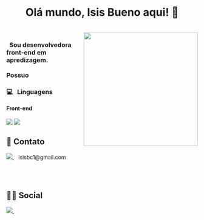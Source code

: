 <h1 align="center">
  Olá mundo, Isis Bueno aqui! 👋
</h1>

<br>

<img align='right' src='http://www.jenyalestina.com/blog/wp-content/uploads/2019/05/web-development-1024x582.jpg' width='300"'>

<h3 align="left">
&nbsp; Sou desenvolvedora front-end em apredizagem.
<br><br>
 Possuo 
</h3>

### 💻 &nbsp; Linguagens

#### Front-end
<img src="https://img.shields.io/badge/JavaScript-323330?style=for-the-badge&logo=javascript&logoColor=F7DF1E" /> <img src="https://img.shields.io/badge/HTML5-E34F26?style=for-the-badge&logo=html5&logoColor=white" /> 

## 📱 Contato
<a href="mailto:andre@imperiosoft.com.br">
    <img src="https://img.shields.io/badge/Gmail-D14836?style=for-the-badge&logo=gmail&logoColor=white" />
</a>&nbsp;&nbsp; isisbc1@gmail.com
  <br><br><br><br>

## 🤜🤛 Social

<a href="https://www.instagram.com/isisb_c/">
  <img src="https://img.shields.io/badge/instagram-%23E4405F.svg?&style=for-the-badge&logo=instagram&logoColor=white" />        
</a>&nbsp;&nbsp;
